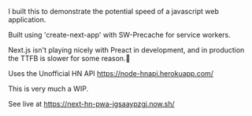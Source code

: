 I built this to demonstrate the potential speed of a javascript web application.

Built using 'create-next-app' with SW-Precache for service workers.

Next.js isn't playing nicely with Preact in development, and in production the TTFB is slower for some reason.🤷

Uses the Unofficial HN API
https://node-hnapi.herokuapp.com/

This is very much a WIP.

See live at https://next-hn-pwa-jgsaaypzgj.now.sh/
